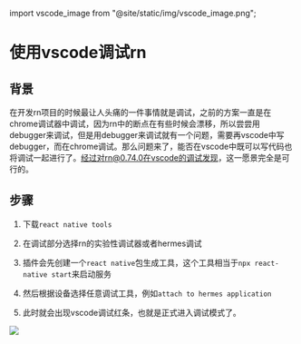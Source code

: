 import vscode_image from "@site/static/img/vscode_image.png";

# 使用vscode调试rn

## 背景

在开发rn项目的时候最让人头痛的一件事情就是调试，之前的方案一直是在chrome调试器中调试，因为rn中的断点在有些时候会漂移，所以尝尝用debugger来调试，但是用debugger来调试就有一个问题，需要再vscode中写debugger，而在chrome调试。那么问题来了，能否在vscode中既可以写代码也将调试一起进行了。经过对rn@0.74.0在vscode的调试发现，这一愿景完全是可行的。

## 步骤

1. 下载`react native tools`

2. 在调试部分选择rn的实验性调试器或者hermes调试

3. 插件会先创建一个`react native`包生成工具，这个工具相当于`npx react-native start`来启动服务

4. 然后根据设备选择任意调试工具，例如`attach to hermes application`

5. 此时就会出现vscode调试红条，也就是正式进入调试模式了。

<img src={vscode_image} width={700} />
